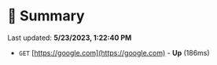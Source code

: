 # 📖 Summary
Last updated: **5/23/2023, 1:22:40 PM**

- `GET` [https://google.com](https://google.com) - **Up** (186ms)
